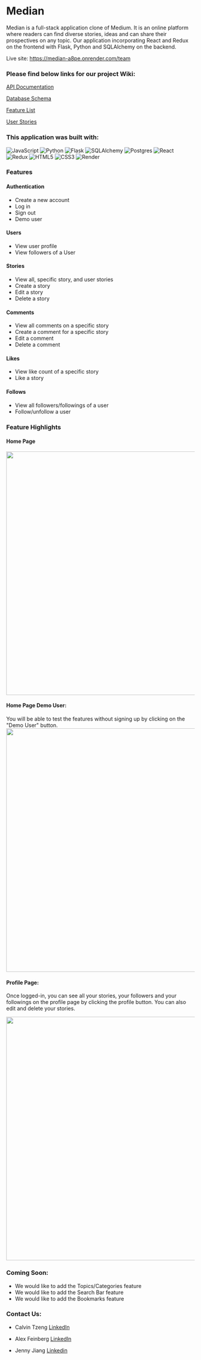 # **Median**

Median is a full-stack application clone of Medium. It is an online platform where readers can find diverse stories, ideas and can share their prospectives on any topic. Our application incorporating React and Redux on the frontend with Flask, Python and SQLAlchemy on the backend.

Live site: https://median-a8pe.onrender.com/team


### Please find below links for our project Wiki:

[API Documentation](https://github.com/calvintzeng96/Median/wiki/API-Routes)

[Database Schema](https://github.com/calvintzeng96/Median/wiki/Database-Schema)

[Feature List](https://github.com/calvintzeng96/Median/wiki/Feature-List)

[User Stories](https://github.com/calvintzeng96/Median/wiki/User-Stories)



### **This application was built with:**

![JavaScript](https://img.shields.io/badge/javascript-%23323330.svg?style=for-the-badge&logo=javascript&logoColor=%23F7DF1E)
![Python](https://img.shields.io/badge/python-3670A0?style=for-the-badge&logo=python&logoColor=ffdd54)
![Flask](https://img.shields.io/badge/flask-%23000.svg?style=for-the-badge&logo=flask&logoColor=white)
![SQLAlchemy](https://img.shields.io/badge/-SQLAlchemy-orange?style=for-the-badge)
![Postgres](https://img.shields.io/badge/postgres-%23316192.svg?style=for-the-badge&logo=postgresql&logoColor=white)
![React](https://img.shields.io/badge/react-%2320232a.svg?style=for-the-badge&logo=react&logoColor=%2361DAFB)
![Redux](https://img.shields.io/badge/redux-%23593d88.svg?style=for-the-badge&logo=redux&logoColor=white)
![HTML5](https://img.shields.io/badge/html5-%23E34F26.svg?style=for-the-badge&logo=html5&logoColor=white)
![CSS3](https://img.shields.io/badge/css3-%231572B6.svg?style=for-the-badge&logo=css3&logoColor=white)
![Render](https://img.shields.io/badge/render-%23430098.svg?style=for-the-badge&logo=render&logoColor=white)



### **Features**

#### Authentication
* Create a new account 
* Log in
* Sign out
* Demo user

#### Users
* View user profile
* View followers of a User

#### Stories
* View all, specific story, and user stories 
* Create a story
* Edit a story
* Delete a story

#### Comments
* View all comments on a specific story
* Create a comment for a specific story
* Edit a comment
* Delete a comment

#### Likes
* View like count of a specific story
* Like a story

#### Follows
* View all followers/followings of a user
* Follow/unfollow a user
 

### **Feature Highlights**

#### Home Page
<img width="650" alt="" src="https://user-images.githubusercontent.com/92122927/202573752-d407d9b0-5473-43e5-b190-c238bf09a6b2.png">

#### Home Page Demo User:
You will be able to test the features without signing up by clicking on the "Demo User" button.
<img width="650" alt="" src="https://user-images.githubusercontent.com/92122927/202577152-523e397d-9516-4807-a431-7fe76f6f0f40.png">

#### Profile Page:
Once logged-in, you can see all your stories, your followers and your followings on the profile page by clicking the profile button. You can also edit and delete your stories.

<img width="650" alt="" src="https://user-images.githubusercontent.com/92122927/202583167-484437eb-f897-4264-a74f-54f3545e5f99.png">


### **Coming Soon**:
* We would like to add the Topics/Categories feature
* We would like to add the Search Bar feature
* We would like to add the Bookmarks feature


### **Contact Us**: 

* Calvin Tzeng
[LinkedIn](https://www.linkedin.com/in/calvintzengviolins)

* Alex Feinberg
[LinkedIn](https://www.linkedin.com/in/alex-feinberg)

* Jenny Jiang
[Linkedin](https://www.linkedin.com/in/jenny-jiang-81033b48)

